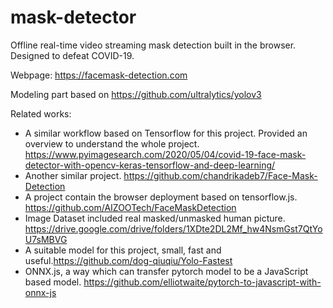 # mask-detector
Offline real-time video streaming mask detection built in the browser. Designed to defeat COVID-19.

Webpage: https://facemask-detection.com

Modeling part based on https://github.com/ultralytics/yolov3

Related works:
- A similar workflow based on Tensorflow for this project. Provided an overview to understand the whole project. https://www.pyimagesearch.com/2020/05/04/covid-19-face-mask-detector-with-opencv-keras-tensorflow-and-deep-learning/
- Another similar project. https://github.com/chandrikadeb7/Face-Mask-Detection
- A project contain the browser deployment based on tensorflow.js. https://github.com/AIZOOTech/FaceMaskDetection 
- Image Dataset included real masked/unmasked human picture. https://drive.google.com/drive/folders/1XDte2DL2Mf_hw4NsmGst7QtYoU7sMBVG
- A suitable model for this project, small, fast and useful.https://github.com/dog-qiuqiu/Yolo-Fastest
- ONNX.js, a way which can transfer pytorch model to be a JavaScript based model. https://github.com/elliotwaite/pytorch-to-javascript-with-onnx-js
